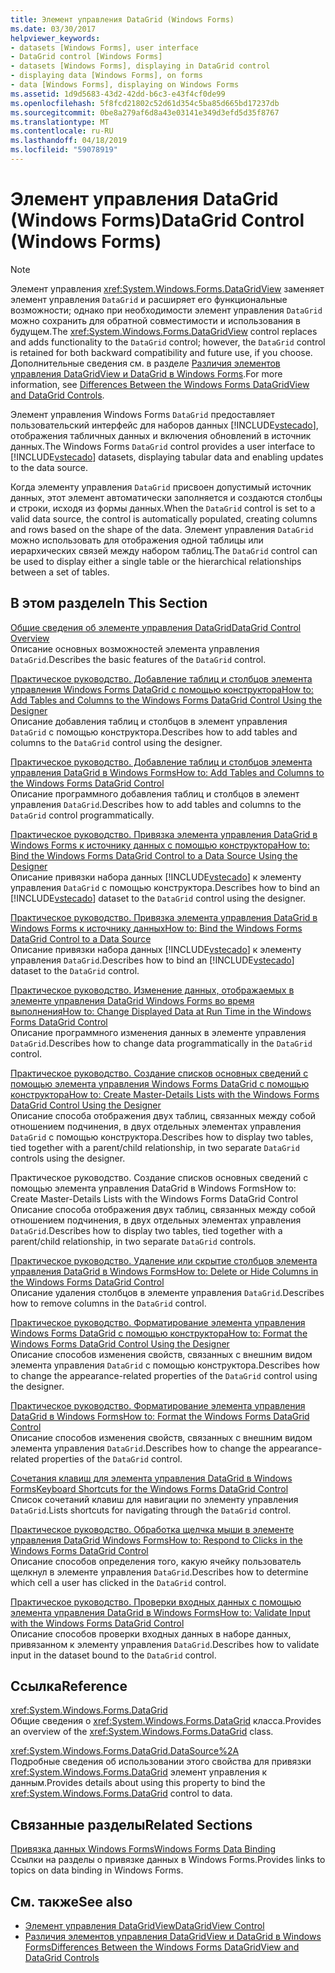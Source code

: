 ```yaml
---
title: Элемент управления DataGrid (Windows Forms)
ms.date: 03/30/2017
helpviewer_keywords:
- datasets [Windows Forms], user interface
- DataGrid control [Windows Forms]
- datasets [Windows Forms], displaying in DataGrid control
- displaying data [Windows Forms], on forms
- data [Windows Forms], displaying on Windows Forms
ms.assetid: 1d9d5683-43d2-42dd-b6c3-e43f4cf0de99
ms.openlocfilehash: 5f8fcd21802c52d61d354c5ba85d665bd17237db
ms.sourcegitcommit: 0be8a279af6d8a43e03141e349d3efd5d35f8767
ms.translationtype: MT
ms.contentlocale: ru-RU
ms.lasthandoff: 04/18/2019
ms.locfileid: "59078919"
---
```

# <a name="datagrid-control-windows-forms"></a><span data-ttu-id="ff217-102">Элемент управления DataGrid (Windows Forms)</span><span class="sxs-lookup"><span data-stu-id="ff217-102">DataGrid Control (Windows Forms)</span></span>
> [!NOTE]
>  <span data-ttu-id="ff217-103">Элемент управления <xref:System.Windows.Forms.DataGridView> заменяет элемент управления `DataGrid` и расширяет его функциональные возможности; однако при необходимости элемент управления `DataGrid` можно сохранить для обратной совместимости и использования в будущем.</span><span class="sxs-lookup"><span data-stu-id="ff217-103">The <xref:System.Windows.Forms.DataGridView> control replaces and adds functionality to the `DataGrid` control; however, the `DataGrid` control is retained for both backward compatibility and future use, if you choose.</span></span> <span data-ttu-id="ff217-104">Дополнительные сведения см. в разделе [Различия элементов управления DataGridView и DataGrid в Windows Forms](differences-between-the-windows-forms-datagridview-and-datagrid-controls.md).</span><span class="sxs-lookup"><span data-stu-id="ff217-104">For more information, see [Differences Between the Windows Forms DataGridView and DataGrid Controls](differences-between-the-windows-forms-datagridview-and-datagrid-controls.md).</span></span>  
  
 <span data-ttu-id="ff217-105">Элемент управления Windows Forms `DataGrid` предоставляет пользовательский интерфейс для наборов данных [!INCLUDE[vstecado](../../../../includes/vstecado-md.md)], отображения табличных данных и включения обновлений в источник данных.</span><span class="sxs-lookup"><span data-stu-id="ff217-105">The Windows Forms `DataGrid` control provides a user interface to [!INCLUDE[vstecado](../../../../includes/vstecado-md.md)] datasets, displaying tabular data and enabling updates to the data source.</span></span>  
  
 <span data-ttu-id="ff217-106">Когда элементу управления `DataGrid` присвоен допустимый источник данных, этот элемент автоматически заполняется и создаются столбцы и строки, исходя из формы данных.</span><span class="sxs-lookup"><span data-stu-id="ff217-106">When the `DataGrid` control is set to a valid data source, the control is automatically populated, creating columns and rows based on the shape of the data.</span></span> <span data-ttu-id="ff217-107">Элемент управления `DataGrid` можно использовать для отображения одной таблицы или иерархических связей между набором таблиц.</span><span class="sxs-lookup"><span data-stu-id="ff217-107">The `DataGrid` control can be used to display either a single table or the hierarchical relationships between a set of tables.</span></span>  
  
## <a name="in-this-section"></a><span data-ttu-id="ff217-108">В этом разделе</span><span class="sxs-lookup"><span data-stu-id="ff217-108">In This Section</span></span>  
 [<span data-ttu-id="ff217-109">Общие сведения об элементе управления DataGrid</span><span class="sxs-lookup"><span data-stu-id="ff217-109">DataGrid Control Overview</span></span>](datagrid-control-overview-windows-forms.md)  
 <span data-ttu-id="ff217-110">Описание основных возможностей элемента управления `DataGrid`.</span><span class="sxs-lookup"><span data-stu-id="ff217-110">Describes the basic features of the `DataGrid` control.</span></span>  
  
 [<span data-ttu-id="ff217-111">Практическое руководство. Добавление таблиц и столбцов элемента управления Windows Forms DataGrid с помощью конструктора</span><span class="sxs-lookup"><span data-stu-id="ff217-111">How to: Add Tables and Columns to the Windows Forms DataGrid Control Using the Designer</span></span>](add-tables-and-columns-to-wf-datagrid-control-using-the-designer.md)  
 <span data-ttu-id="ff217-112">Описание добавления таблиц и столбцов в элемент управления `DataGrid` с помощью конструктора.</span><span class="sxs-lookup"><span data-stu-id="ff217-112">Describes how to add tables and columns to the `DataGrid` control using the designer.</span></span>  
  
 [<span data-ttu-id="ff217-113">Практическое руководство. Добавление таблиц и столбцов элемента управления DataGrid в Windows Forms</span><span class="sxs-lookup"><span data-stu-id="ff217-113">How to: Add Tables and Columns to the Windows Forms DataGrid Control</span></span>](how-to-add-tables-and-columns-to-the-windows-forms-datagrid-control.md)  
 <span data-ttu-id="ff217-114">Описание программного добавления таблиц и столбцов в элемент управления `DataGrid`.</span><span class="sxs-lookup"><span data-stu-id="ff217-114">Describes how to add tables and columns to the `DataGrid` control programmatically.</span></span>  
  
 [<span data-ttu-id="ff217-115">Практическое руководство. Привязка элемента управления DataGrid в Windows Forms к источнику данных с помощью конструктора</span><span class="sxs-lookup"><span data-stu-id="ff217-115">How to: Bind the Windows Forms DataGrid Control to a Data Source Using the Designer</span></span>](bind-wf-datagrid-control-to-a-data-source-using-the-designer.md)  
 <span data-ttu-id="ff217-116">Описание привязки набора данных [!INCLUDE[vstecado](../../../../includes/vstecado-md.md)] к элементу управления `DataGrid` с помощью конструктора.</span><span class="sxs-lookup"><span data-stu-id="ff217-116">Describes how to bind an [!INCLUDE[vstecado](../../../../includes/vstecado-md.md)] dataset to the `DataGrid` control using the designer.</span></span>  
  
 [<span data-ttu-id="ff217-117">Практическое руководство. Привязка элемента управления DataGrid в Windows Forms к источнику данных</span><span class="sxs-lookup"><span data-stu-id="ff217-117">How to: Bind the Windows Forms DataGrid Control to a Data Source</span></span>](how-to-bind-the-windows-forms-datagrid-control-to-a-data-source.md)  
 <span data-ttu-id="ff217-118">Описание привязки набора данных [!INCLUDE[vstecado](../../../../includes/vstecado-md.md)] к элементу управления `DataGrid`.</span><span class="sxs-lookup"><span data-stu-id="ff217-118">Describes how to bind an [!INCLUDE[vstecado](../../../../includes/vstecado-md.md)] dataset to the `DataGrid` control.</span></span>  
  
 [<span data-ttu-id="ff217-119">Практическое руководство. Изменение данных, отображаемых в элементе управления DataGrid Windows Forms во время выполнения</span><span class="sxs-lookup"><span data-stu-id="ff217-119">How to: Change Displayed Data at Run Time in the Windows Forms DataGrid Control</span></span>](change-displayed-data-at-run-time-wf-datagrid-control.md)  
 <span data-ttu-id="ff217-120">Описание программного изменения данных в элементе управления `DataGrid`.</span><span class="sxs-lookup"><span data-stu-id="ff217-120">Describes how to change data programmatically in the `DataGrid` control.</span></span>  
  
 [<span data-ttu-id="ff217-121">Практическое руководство. Создание списков основных сведений с помощью элемента управления Windows Forms DataGrid с помощью конструктора</span><span class="sxs-lookup"><span data-stu-id="ff217-121">How to: Create Master-Details Lists with the Windows Forms DataGrid Control Using the Designer</span></span>](create-master-details-lists-with-wf-datagrid-control-using-the-designer.md)  
 <span data-ttu-id="ff217-122">Описание способа отображения двух таблиц, связанных между собой отношением подчинения, в двух отдельных элементах управления `DataGrid` с помощью конструктора.</span><span class="sxs-lookup"><span data-stu-id="ff217-122">Describes how to display two tables, tied together with a parent/child relationship, in two separate `DataGrid` controls using the designer.</span></span>  
  
 <span data-ttu-id="ff217-123">Практическое руководство. Создание списков основных сведений с помощью элемента управления DataGrid в Windows Forms</span><span class="sxs-lookup"><span data-stu-id="ff217-123">How to: Create Master-Details Lists with the Windows Forms DataGrid Control</span></span>  
 <span data-ttu-id="ff217-124">Описание способа отображения двух таблиц, связанных между собой отношением подчинения, в двух отдельных элементах управления `DataGrid`.</span><span class="sxs-lookup"><span data-stu-id="ff217-124">Describes how to display two tables, tied together with a parent/child relationship, in two separate `DataGrid` controls.</span></span>  
  
 [<span data-ttu-id="ff217-125">Практическое руководство. Удаление или скрытие столбцов элемента управления DataGrid в Windows Forms</span><span class="sxs-lookup"><span data-stu-id="ff217-125">How to: Delete or Hide Columns in the Windows Forms DataGrid Control</span></span>](how-to-delete-or-hide-columns-in-the-windows-forms-datagrid-control.md)  
 <span data-ttu-id="ff217-126">Описание удаления столбцов в элементе управления `DataGrid`.</span><span class="sxs-lookup"><span data-stu-id="ff217-126">Describes how to remove columns in the `DataGrid` control.</span></span>  
  
 [<span data-ttu-id="ff217-127">Практическое руководство. Форматирование элемента управления Windows Forms DataGrid с помощью конструктора</span><span class="sxs-lookup"><span data-stu-id="ff217-127">How to: Format the Windows Forms DataGrid Control Using the Designer</span></span>](how-to-format-the-windows-forms-datagrid-control-using-the-designer.md)  
 <span data-ttu-id="ff217-128">Описание способов изменения свойств, связанных с внешним видом элемента управления `DataGrid` с помощью конструктора.</span><span class="sxs-lookup"><span data-stu-id="ff217-128">Describes how to change the appearance-related properties of the `DataGrid` control using the designer.</span></span>  
  
 [<span data-ttu-id="ff217-129">Практическое руководство. Форматирование элемента управления DataGrid в Windows Forms</span><span class="sxs-lookup"><span data-stu-id="ff217-129">How to: Format the Windows Forms DataGrid Control</span></span>](how-to-format-the-windows-forms-datagrid-control.md)  
 <span data-ttu-id="ff217-130">Описание способов изменения свойств, связанных с внешним видом элемента управления `DataGrid`.</span><span class="sxs-lookup"><span data-stu-id="ff217-130">Describes how to change the appearance-related properties of the `DataGrid` control.</span></span>  
  
 [<span data-ttu-id="ff217-131">Сочетания клавиш для элемента управления DataGrid в Windows Forms</span><span class="sxs-lookup"><span data-stu-id="ff217-131">Keyboard Shortcuts for the Windows Forms DataGrid Control</span></span>](keyboard-shortcuts-for-the-windows-forms-datagrid-control.md)  
 <span data-ttu-id="ff217-132">Список сочетаний клавиш для навигации по элементу управления `DataGrid`.</span><span class="sxs-lookup"><span data-stu-id="ff217-132">Lists shortcuts for navigating through the `DataGrid` control.</span></span>  
  
 [<span data-ttu-id="ff217-133">Практическое руководство. Обработка щелчка мыши в элементе управления DataGrid Windows Forms</span><span class="sxs-lookup"><span data-stu-id="ff217-133">How to: Respond to Clicks in the Windows Forms DataGrid Control</span></span>](how-to-respond-to-clicks-in-the-windows-forms-datagrid-control.md)  
 <span data-ttu-id="ff217-134">Описание способов определения того, какую ячейку пользователь щелкнул в элементе управления `DataGrid`.</span><span class="sxs-lookup"><span data-stu-id="ff217-134">Describes how to determine which cell a user has clicked in the `DataGrid` control.</span></span>  
  
 [<span data-ttu-id="ff217-135">Практическое руководство. Проверки входных данных с помощью элемента управления DataGrid в Windows Forms</span><span class="sxs-lookup"><span data-stu-id="ff217-135">How to: Validate Input with the Windows Forms DataGrid Control</span></span>](how-to-validate-input-with-the-windows-forms-datagrid-control.md)  
 <span data-ttu-id="ff217-136">Описание способов проверки входных данных в наборе данных, привязанном к элементу управления `DataGrid`.</span><span class="sxs-lookup"><span data-stu-id="ff217-136">Describes how to validate input in the dataset bound to the `DataGrid` control.</span></span>  
  
## <a name="reference"></a><span data-ttu-id="ff217-137">Ссылка</span><span class="sxs-lookup"><span data-stu-id="ff217-137">Reference</span></span>  
 <xref:System.Windows.Forms.DataGrid>  
 <span data-ttu-id="ff217-138">Общие сведения о <xref:System.Windows.Forms.DataGrid> класса.</span><span class="sxs-lookup"><span data-stu-id="ff217-138">Provides an overview of the <xref:System.Windows.Forms.DataGrid> class.</span></span>  
  
 <xref:System.Windows.Forms.DataGrid.DataSource%2A>  
 <span data-ttu-id="ff217-139">Подробные сведения об использовании этого свойства для привязки <xref:System.Windows.Forms.DataGrid> элемент управления к данным.</span><span class="sxs-lookup"><span data-stu-id="ff217-139">Provides details about using this property to bind the <xref:System.Windows.Forms.DataGrid> control to data.</span></span>  
  
## <a name="related-sections"></a><span data-ttu-id="ff217-140">Связанные разделы</span><span class="sxs-lookup"><span data-stu-id="ff217-140">Related Sections</span></span>  
 [<span data-ttu-id="ff217-141">Привязка данных Windows Forms</span><span class="sxs-lookup"><span data-stu-id="ff217-141">Windows Forms Data Binding</span></span>](../windows-forms-data-binding.md)  
 <span data-ttu-id="ff217-142">Ссылки на разделы о привязке данных в Windows Forms.</span><span class="sxs-lookup"><span data-stu-id="ff217-142">Provides links to topics on data binding in Windows Forms.</span></span>  
  
## <a name="see-also"></a><span data-ttu-id="ff217-143">См. также</span><span class="sxs-lookup"><span data-stu-id="ff217-143">See also</span></span>

- [<span data-ttu-id="ff217-144">Элемент управления DataGridView</span><span class="sxs-lookup"><span data-stu-id="ff217-144">DataGridView Control</span></span>](datagridview-control-windows-forms.md)
- [<span data-ttu-id="ff217-145">Различия элементов управления DataGridView и DataGrid в Windows Forms</span><span class="sxs-lookup"><span data-stu-id="ff217-145">Differences Between the Windows Forms DataGridView and DataGrid Controls</span></span>](differences-between-the-windows-forms-datagridview-and-datagrid-controls.md)
